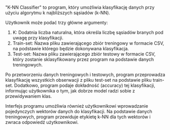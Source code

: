 "K-NN Classifier" to program, który umożliwia klasyfikację danych przy użyciu algorytmu k najbliższych sąsiadów (k-NN). 

Użytkownik może podać trzy główne argumenty:
  1. K:           Dodatnia liczba naturalna, która określa liczbę sąsiadów branych pod uwagę przy klasyfikacji.
  2. Train-set:   Nazwa pliku zawierającego zbiór treningowy w formacie CSV, na podstawie którego będzie dokonywana klasyfikacja.
  3. Test-set:    Nazwa pliku zawierającego zbiór testowy w formacie CSV, który zostanie sklasyfikowany przez program na podstawie danych treningowych.

Po przetworzeniu danych treningowych i testowych, program przeprowadza klasyfikację wszystkich obserwacji z pliku test-set na podstawie pliku train-set. 
Dodatkowo, program podaje dokładność (accuracy) tej klasyfikacji, informując użytkownika o tym, jak dobrze model radzi sobie z przewidywaniem klas.

Interfejs programu umożliwia również użytkownikowi wprowadzanie pojedynczych wektorów danych do klasyfikacji. Na podstawie danych treningowych, 
program przewiduje etykietę k-NN dla tych wektorów i zwraca odpowiedź użytkownikowi.
